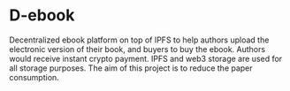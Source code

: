 # D-ebook
Decentralized ebook platform on top of IPFS to help authors upload the electronic version of their book, and buyers to buy the ebook. Authors would receive instant crypto payment. IPFS and web3 storage are used for all storage purposes. The aim of this project is to reduce the paper consumption.
